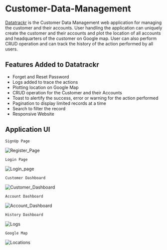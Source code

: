 # Customer-Data-Management

[Datatrackr](https://datatrackr.azurewebsites.net/) is the Customer Data Management web application for managing the customer and their accounts. User handling the application can uniquely create the customer and their accounts and plot  the location of all accounts and headquarters of the customer on Google map. User can also perform CRUD operation and can track the history of the action performed by all users.



## Features Added to Datatrackr

- Forget and Reset Password
- Logs added to trace the actions
- Plotting location on Google Map
- CRUD operation for the Customer and their Accounts
- Toast to alertify the success, error or warning for the action performed
- Pagination to display limited records at a time
- Search to filter the record
- Responsive Website


## Application UI 

`SignUp Page`

![Register_Page](https://github.com/dikshaK19/Customer-Data-Management/assets/71220973/8545419d-53a3-432d-a10e-e201363e660e)

`Login Page`

![Login_page](https://github.com/dikshaK19/Customer-Data-Management/assets/71220973/a2e766c5-0240-47b0-ba9d-db49f70a5c01)

`Customer Dashboard`

![Customer_Dashboard](https://github.com/dikshaK19/Customer-Data-Management/assets/71220973/f3945a85-4a0d-4936-9a41-66d3d6ff62b5)

`Account Dashboard`

![Account_Dashboard](https://github.com/dikshaK19/Customer-Data-Management/assets/71220973/878f7ce5-3856-44db-95ec-54b955e43cf4)

`History Dashboard`

![Logs](https://github.com/dikshaK19/Customer-Data-Management/assets/71220973/db44a11b-5a0b-4a73-825d-ef31f7912eca)

`Google Map`

![Locations](https://github.com/dikshaK19/Customer-Data-Management/assets/71220973/acb97140-df82-49bc-a4cf-4bf8bed904f2)
